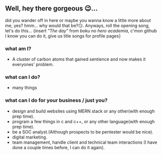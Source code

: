 ## Well, hey there gorgeous 😉...
did you wander off in here or maybe you wanna know a little more about me, yes? hmm... why would that be?😏. Anyways, roll the opening song, let's do this...
{insert _"The day"_ from _boku no hero academia_, c'mon github I know you can do it, give us title songs for profile pages}

### what am I?
- A cluster of carbon atoms that gained sentience and now makes it everyones' problem.

### what can I do?
- many things

### what can I do for your business / just you?
- design and build websites using MERN stack or any other(with enough prep time).
- program a few things in c and c++, or any other language(with enough prep time).
- be a SOC analyst.(Although prospects to be pentester would be nice).
- digital marketing.
- team management, handle client and technical team interactions (I have done a couple times before, I can do it again).
